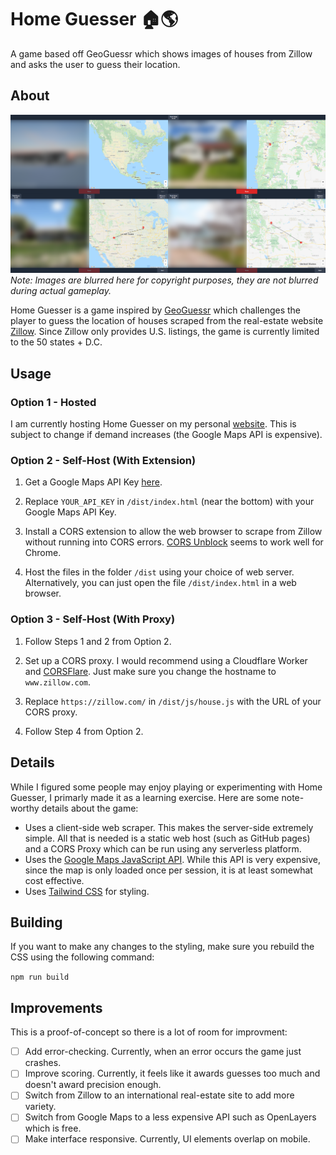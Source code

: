 # Home Guesser :house::earth_americas:
A game based off GeoGuessr which shows images of houses from Zillow and asks the user to guess their location.

## About
![Demo Image](./images/image.png)
*Note: Images are blurred here for copyright purposes, they are not blurred during actual gameplay.*

Home Guesser is a game inspired by [GeoGuessr](https://www.geoguessr.com/) which challenges the player to guess the location of houses scraped from the real-estate website [Zillow](https://www.zillow.com/). Since Zillow only provides U.S. listings, the game is currently limited to the 50 states + D.C.

## Usage

### Option 1 - Hosted
I am currently hosting Home Guesser on my personal [website](https://www.dyscott.xyz/home-guesser). This is subject to change if demand increases (the Google Maps API is expensive).

### Option 2 - Self-Host (With Extension)

1. Get a Google Maps API Key [here](https://developers.google.com/maps/documentation/javascript/get-api-key).

2. Replace `YOUR_API_KEY` in `/dist/index.html` (near the bottom) with your Google Maps API Key.

3. Install a CORS extension to allow the web browser to scrape from Zillow without running into CORS errors. [CORS Unblock](https://chrome.google.com/webstore/detail/cors-unblock/lfhmikememgdcahcdlaciloancbhjino/related?hl=en) seems to work well for Chrome.

4. Host the files in the folder `/dist` using your choice of web server. Alternatively, you can just open the file `/dist/index.html` in a web browser.

### Option 3 - Self-Host (With Proxy)

1. Follow Steps 1 and 2 from Option 2.

2. Set up a CORS proxy. I would recommend using a Cloudflare Worker and [CORSFlare](https://github.com/Darkseal/CORSflare). Just make sure you change the hostname to `www.zillow.com`.

3. Replace `https://zillow.com/` in `/dist/js/house.js` with the URL of your CORS proxy.

4. Follow Step 4 from Option 2.

## Details

While I figured some people may enjoy playing or experimenting with Home Guesser, I primarly made it as a learning exercise. Here are some note-worthy details about the game:

- Uses a client-side web scraper. This makes the server-side extremely simple. All that is needed is a static web host (such as GitHub pages) and a CORS Proxy which can be run using any serverless platform.
- Uses the [Google Maps JavaScript API](https://developers.google.com/maps/documentation/javascript/overview). While this API is very expensive, since the map is only loaded once per session, it is at least somewhat cost effective.
- Uses [Tailwind CSS](https://tailwindcss.com/) for styling. 

## Building

If you want to make any changes to the styling, make sure you rebuild the CSS using the following command:

```npm run build```

## Improvements
This is a proof-of-concept so there is a lot of room for improvment:

- [ ] Add error-checking. Currently, when an error occurs the game just crashes.
- [ ] Improve scoring. Currently, it feels like it awards guesses too much and doesn't award precision enough.
- [ ] Switch from Zillow to an international real-estate site to add more variety. 
- [ ] Switch from Google Maps to a less expensive API such as OpenLayers which is free. 
- [ ] Make interface responsive. Currently, UI elements overlap on mobile.

